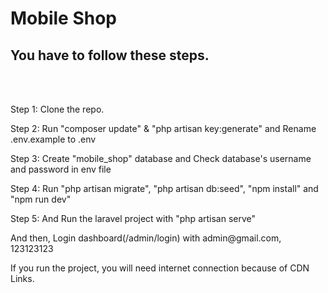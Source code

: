<h1>Mobile Shop</h1>

<h2>You have to follow these steps.</h2><br><br>

<p>Step 1: Clone the repo.</p>
<p>Step 2: Run "composer update" & "php artisan key:generate" and Rename .env.example to .env</p>
<p>Step 3: Create "mobile_shop" database and Check database's username and password in env file</p>
<p>Step 4: Run "php artisan migrate", "php artisan db:seed", "npm install" and "npm run dev"</p>
<p>Step 5: And Run the laravel project with "php artisan serve"</p>
<p>And then, Login dashboard(/admin/login) with admin@gmail.com, 123123123</p>
<p>If you run the project, you will need internet connection because of CDN Links.</p>
